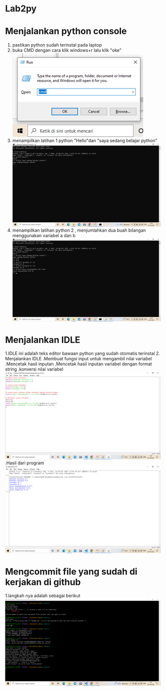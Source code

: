 # Lab2py
# Menjalankan python console
1. pastikan python sudah terinstal pada laptop
2. buka CMD dengan cara klik windows+r lalu klik "oke"
![img.1](screenshot/python%206.png)
3. menampilkan latihan 1 python "Hello"dan "saya sedang belajar python"
![img.2](screenshot/python%201.png)
4. menampilkan latihan python 2 , menjumlahkan dua buah bilangan menggunakan variabel a dan b
![img.3](screenshot/python%202.png)
# Menjalankan IDLE
1.IDLE ini adalah teks editor bawaan python yang sudah otomatis terinstal
2. Menjalankan IDLE 
.Membuat fungsi input untuk mengambil nilai variabel
.Mencetak hasil inputan 
.Mencetak hasil inputan variabel dengan format string
.konversi nilai variabel
![img.4](screenshot/python%204.png)
.Hasil dari program 
![img.5](screenshot/python%205.png)
# Mengcommit file yang sudah di kerjakan di github
1.langkah nya adalah sebagai berikut
![img.6](screenshot/python%203.png)